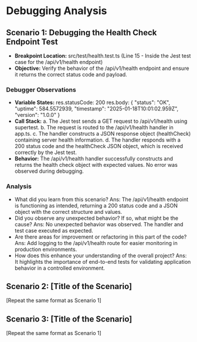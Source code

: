 # Debugging Analysis

## Scenario 1: Debugging the Health Check Endpoint Test

-   **Breakpoint Location:** src/test/health.test.ts (Line 15 - Inside the Jest test case for the /api/v1/health endpoint)
-   **Objective:** Verify the behavior of the /api/v1/health endpoint and ensure it returns the correct status code and payload.

### Debugger Observations

-   **Variable States:** 
        res.statusCode: 200
        res.body: {
        "status": "OK",
        "uptime": 584.5572939,
        "timestamp": "2025-01-18T10:01:02.959Z",
        "version": "1.0.0"
        }
-   **Call Stack:** 
        a. The Jest test sends a GET request to /api/v1/health using supertest.
        b. The request is routed to the /api/v1/health handler in app.ts.
        c. The handler constructs a JSON response object (healthCheck) containing server health information.
        d. The handler responds with a 200 status code and the healthCheck JSON object, which is received correctly by the Jest test.
-   **Behavior:** 
        The /api/v1/health handler successfully constructs and returns the health check object with expected values.
        No error was observed during debugging.

### Analysis

-   What did you learn from this scenario?
   Ans: The /api/v1/health endpoint is functioning as intended, returning a 200 status code and a JSON object with the correct structure and values.
-   Did you observe any unexpected behavior? If so, what might be the cause?
     Ans:   No unexpected behavior was observed. The handler and test case executed as expected.
-   Are there areas for improvement or refactoring in this part of the code?
    Ans: Add logging to the /api/v1/health route for easier monitoring in production environments.
-   How does this enhance your understanding of the overall project?
    Ans: It highlights the importance of end-to-end tests for validating application behavior in a controlled environment.
    
## Scenario 2: [Title of the Scenario]

[Repeat the same format as Scenario 1]

## Scenario 3: [Title of the Scenario]

[Repeat the same format as Scenario 1]